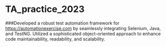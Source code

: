 # TA_practice_2023

###Developed a robust test automation framework for https://automationexercise.com by seamlessly integrating Selenium, Java, and TestNG. Utilized a sophisticated object-oriented approach to enhance code maintainability, readability, and scalability.
        